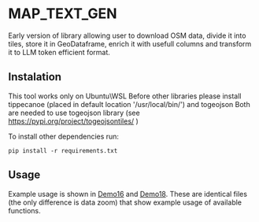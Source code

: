 # MAP_TEXT_GEN

Early version of library allowing user to download OSM data, divide it into tiles, store it in GeoDataframe, enrich it with usefull columns and transform it to LLM token efficient format.



## Instalation

This tool works only on Ubuntu\WSL
Before other libraries please install tippecanoe (placed in default location '/usr/local/bin/') and togeojson
Both are needed to use togeojson library  (see https://pypi.org/project/togeojsontiles/ )

To install other dependencies run:

```
pip install -r requirements.txt
```

## Usage

Example usage is shown in [Demo16](Demo16.ipynb) and [Demo18](Demo18.ipynb). These are identical files (the only difference is data zoom) that show example usage of available functions.
